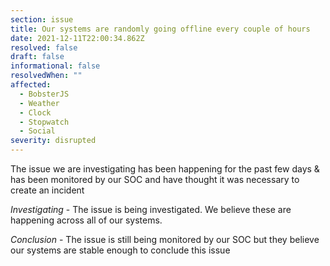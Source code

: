 ```yaml
---
section: issue
title: Our systems are randomly going offline every couple of hours
date: 2021-12-11T22:00:34.862Z
resolved: false
draft: false
informational: false
resolvedWhen: ""
affected:
  - BobsterJS
  - Weather
  - Clock
  - Stopwatch
  - Social
severity: disrupted
---
```

The issue we are investigating has been happening for the past few days & has been monitored by our SOC and have thought it was necessary to create an incident



*Investigating* - The issue is being investigated. We believe these are happening across all of our systems.

*Conclusion* - The issue is still being monitored by our SOC but they believe our systems are stable enough to conclude this issue
